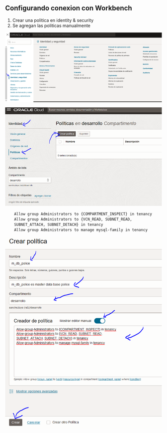 ## Configurando conexion con Workbench

1. Crear una politica en identity & security
2. Se agregan las politicas manualmente


![alt conf_1](image.png)

![alt conf_2](image-1.png)

```bash
    Allow group Administrators to {COMPARTMENT_INSPECT} in tenancy
    Allow group Administrators to {VCN_READ, SUBNET_READ,
    SUBNET_ATTACH, SUBNET_DETACH} in tenancy
    Allow group Administrators to manage mysql-family in tenancy
```

![alt conf_3](image-2.png)